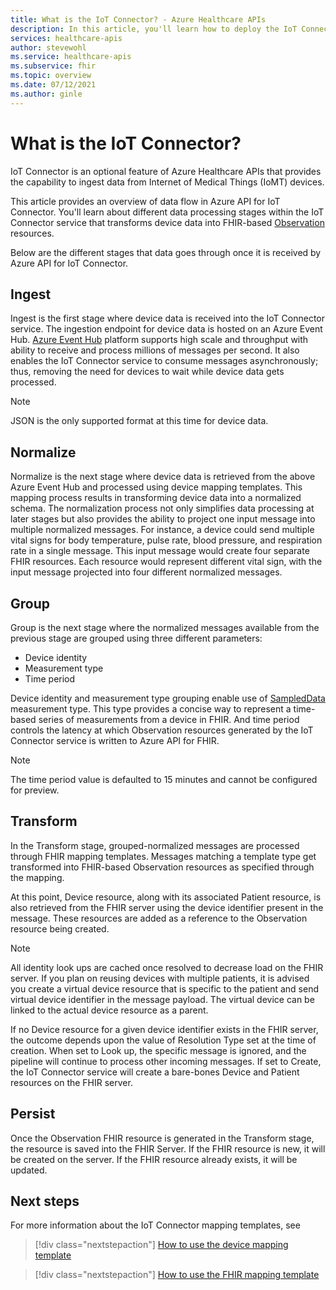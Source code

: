 ```yaml
---
title: What is the IoT Connector? - Azure Healthcare APIs
description: In this article, you'll learn how to deploy the IoT Connector service in the Azure portal.
services: healthcare-apis
author: stevewohl
ms.service: healthcare-apis
ms.subservice: fhir
ms.topic: overview
ms.date: 07/12/2021
ms.author: ginle
---
```


# What is the IoT Connector?

IoT Connector is an optional feature of Azure Healthcare APIs that provides the capability to ingest data from Internet of Medical Things (IoMT) devices.

This article provides an overview of data flow in Azure API for IoT Connector. You'll learn about different data processing stages within the IoT Connector service that transforms device data into FHIR-based [Observation](https://www.hl7.org/fhir/observation.html) resources.

Below are the different stages that data goes through once it is received by Azure API for IoT Connector.

## Ingest

Ingest is the first stage where device data is received into the IoT Connector service. The ingestion endpoint for device data is hosted on an Azure Event Hub. [Azure Event Hub](../../event-hubs/index.yml) platform supports high scale and throughput with ability to receive and process millions of messages per second. It also enables the IoT Connector service to consume messages asynchronously; thus, removing the need for devices to wait while device data gets processed.

> [!NOTE]
> JSON is the only supported format at this time for device data.

## Normalize

Normalize is the next stage where device data is retrieved from the above Azure Event Hub and processed using device mapping templates. This mapping process results in transforming device data into a normalized schema.
The normalization process not only simplifies data processing at later stages but also provides the ability to project one input message into multiple normalized messages. For instance, a device could send multiple vital signs for body temperature, pulse rate, blood pressure, and respiration rate in a single message. This input message would create four separate FHIR resources. Each resource would represent different vital sign, with the input message projected into four different normalized messages.


## Group

Group is the next stage where the normalized messages available from the previous stage are grouped using three different parameters: 

* Device identity
* Measurement type 
* Time period


Device identity and measurement type grouping enable use of [SampledData](https://www.hl7.org/fhir/datatypes.html#SampledData) measurement type. This type provides a concise way to represent a time-based series of measurements from a device in FHIR. And time period controls the latency at which Observation resources generated by the IoT Connector service is written to Azure API for FHIR.

> [!NOTE]
> The time period value is defaulted to 15 minutes and cannot be configured for preview.

## Transform

In the Transform stage, grouped-normalized messages are processed through FHIR mapping templates. Messages matching a template type get transformed into FHIR-based Observation resources as specified through the mapping.

At this point, Device resource, along with its associated Patient resource, is also retrieved from the FHIR server using the device identifier present in the message. These resources are added as a reference to the Observation resource being created.

> [!NOTE]
>All identity look ups are cached once resolved to decrease load on the FHIR server. If you plan on reusing devices with multiple patients, it is advised you create a virtual device resource that is specific to the patient and send virtual device identifier in the message payload. The virtual device can be linked to the actual device resource as a parent.

If no Device resource for a given device identifier exists in the FHIR server, the outcome depends upon the value of Resolution Type set at the time of creation. When set to Look up, the specific message is ignored, and the pipeline will continue to process other incoming messages. If set to Create, the IoT Connector service will create a bare-bones Device and Patient resources on the FHIR server.

## Persist

Once the Observation FHIR resource is generated in the Transform stage, the resource is saved into the FHIR Server. If the FHIR resource is new, it will be created on the server. If the FHIR resource already exists, it will be updated.

## Next steps

For more information about the IoT Connector mapping templates, see

>[!div class="nextstepaction"]
>[How to use the device mapping template](how-to-use-device-mapping-iot.md)

>[!div class="nextstepaction"]
>[How to use the FHIR mapping template](how-to-use-fhir-mapping-iot.md)